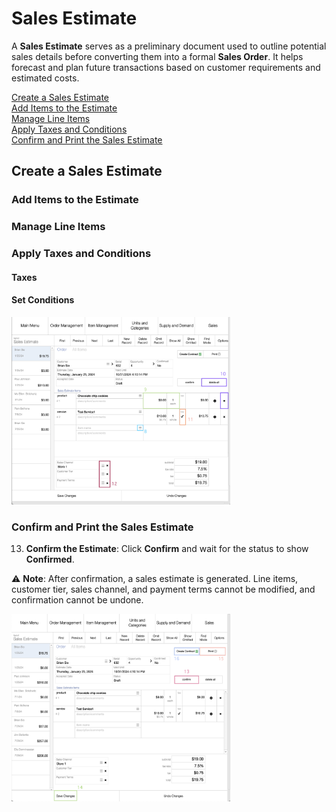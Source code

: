 # Sales Estimate

A **Sales Estimate** serves as a preliminary document used to outline potential sales details before converting them into a formal **Sales Order**. It helps forecast and plan future transactions based on customer requirements and estimated costs.

 [Create a Sales Estimate](#create-a-sales-estimate) <br>
[Add Items to the Estimate](#add-items-to-the-estimate) <br>
[Manage Line Items](#manage-line-items) <br>
[Apply Taxes and Conditions](#apply-taxes-and-conditions) <br>
[Confirm and Print the Sales Estimate](#confirm-and-print-the-sales-estimate) <br>
## Create a Sales Estimate

### Add Items to the Estimate

### Manage Line Items


### Apply Taxes and Conditions
#### Taxes

#### Set Conditions


<img src="https://github.com/Fx-Professional-Services/HorizonDocs/blob/staging/Horizon%20User%20Guide/00%20Assets/11_manage_line_items_sales_estimate.png" width="350" height="300">

### Confirm and Print the Sales Estimate

13. **Confirm the Estimate**: Click **Confirm** and wait for the status to show **Confirmed**.

⚠️ **Note**: After confirmation, a sales estimate is generated. Line items, customer tier, sales channel, and payment terms cannot be modified, and confirmation cannot be undone.

<img src="https://github.com/Fx-Professional-Services/HorizonDocs/blob/staging/Horizon%20User%20Guide/00%20Assets/12_confirm_print_sales_estimate.png" width="350" height="300">